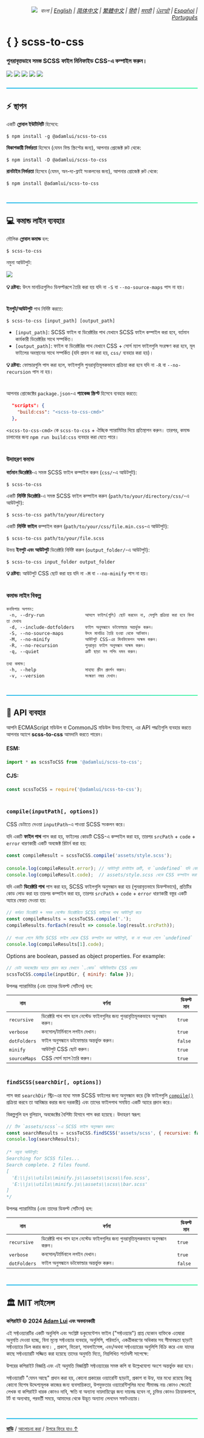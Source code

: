 <div align="right">
    <h6>
        <picture>
            <source type="image/svg+xml" media="(prefers-color-scheme: dark)" srcset="https://raw.githubusercontent.com/adamlui/js-utils/main/docs/images/earth-icon/white/icon32.svg">
            <img height=14 src="https://raw.githubusercontent.com/adamlui/js-utils/main/docs/images/earth-icon/black/icon32.svg">
        </picture>
        &nbsp;বাংলা |
        <a href="../..#readme">English</a> |
        <a href="../zh-cn#readme">简体中文</a> |
        <a href="../zh-tw#readme">繁體中文</a> |
        <a href="../hi#readme">हिंदी</a> |
        <a href="../mr#readme">मराठी</a> |
        <a href="../pa#readme">ਪੰਜਾਬੀ</a> |
        <a href="../es#readme">Español</a> |
        <a href="../pt#readme">Português</a>
    </h6>
</div>

# { } scss-to-css

### পুনরাবৃত্তভাবে সমস্ত SCSS ফাইল মিনিফাইড  CSS-এ কম্পাইল করুন।

<a href="https://www.npmjs.com/package/@adamlui/scss-to-css"><img height=31 src="https://img.shields.io/npm/dt/%40adamlui%2Fscss-to-css?logo=npm&color=af68ff&logoColor=white&labelColor=464646&style=for-the-badge"></a>
<a href="#%EF%B8%8F-mit-%E0%A6%B2%E0%A6%BE%E0%A6%87%E0%A6%B8%E0%A7%87%E0%A6%A8%E0%A7%8D%E0%A6%B8"><img height=31 src="https://img.shields.io/badge/License-MIT-orange.svg?logo=internetarchive&logoColor=white&labelColor=464646&style=for-the-badge"></a>
<a href="https://github.com/adamlui/js-utils/releases/tag/scss-to-css-1.7.1"><img height=31 src="https://img.shields.io/badge/Latest_Build-1.7.1-44cc11.svg?logo=icinga&logoColor=white&labelColor=464646&style=for-the-badge"></a>
<a href="https://www.npmjs.com/package/@adamlui/scss-to-css?activeTab=code"><img height=31 src="https://img.shields.io/npm/unpacked-size/%40adamlui%2Fminify.js?style=for-the-badge&logo=ebox&logoColor=white&labelColor=464646&color=blue"></a>
<a href="https://sonarcloud.io/component_measures?metric=new_vulnerabilities&id=adamlui_js-utils:scss-to-css/scss-to-css.js"><img height=31 src="https://img.shields.io/badge/dynamic/json?url=https%3A%2F%2Fsonarcloud.io%2Fapi%2Fmeasures%2Fcomponent%3Fcomponent%3Dadamlui_js-utils%3Ascss-to-css%2Fscss-to-css.js%26metricKeys%3Dvulnerabilities&query=%24.component.measures.0.value&style=for-the-badge&logo=sonarcloud&logoColor=white&labelColor=464646&label=Vulnerabilities&color=gold"></a>

<img height=6px width="100%" src="https://github.com/adamlui/js-utils/blob/main/docs/images/aqua-separator.png">

## ⚡ স্থাপন

একটি **গ্লোবাল ইউটিলিটি** হিসেবে:

```
$ npm install -g @adamlui/scss-to-css
```

**বিকাশকারী নির্ভরতা** হিসেবে (যেমন বিল্ড স্ক্রিপ্টের জন্য), আপনার প্রোজেক্ট রুট থেকে:

```
$ npm install -D @adamlui/scss-to-css
```

**রানটাইম নির্ভরতা** হিসেবে (যেমন, অন-দ্য-ফ্লাই সংকলনের জন্য), আপনার প্রোজেক্ট রুট থেকে:

```
$ npm install @adamlui/scss-to-css
```

<br>

<img height=6px width="100%" src="https://raw.githubusercontent.com/adamlui/js-utils/main/docs/images/aqua-separator.png">

## 💻 কমান্ড লাইন ব্যবহার

মৌলিক **গ্লোবাল কমান্ড** হল:

```
$ scss-to-css
```

নমুনা আউটপুট:

<img src="https://github.com/adamlui/js-utils/blob/main/scss-to-css/media/images/sample-output.png">

**💡 দ্রষ্টব্য:** উৎস মানচিত্রগুলিও ডিফল্টরূপে তৈরি করা হয় যদি না `-S` বা `--no-source-maps` পাস না হয়।

#

**ইনপুট/আউটপুট** পাথ নির্দিষ্ট করতে:
   
```
$ scss-to-css [input_path] [output_path]
```

- `[input_path]`: SCSS ফাইল বা ডিরেক্টরির পাথ যেখানে SCSS ফাইল কম্পাইল করা হবে, বর্তমান কার্যকারী ডিরেক্টরির সাথে সম্পর্কিত।
- `[output_path]`: ফাইল বা ডিরেক্টরির পাথ যেখানে CSS + সোর্স ম্যাপ ফাইলগুলি সংরক্ষণ করা হবে, মূল ফাইলের অবস্থানের সাথে সম্পর্কিত (যদি প্রদান না করা হয়, `css/` ব্যবহার করা হয়)।

**💡 দ্রষ্টব্য:** ফোল্ডারগুলি পাস করা হলে, ফাইলগুলি পুনরাবৃত্তিমূলকভাবে প্রক্রিয়া করা হবে যদি না `-R` বা `--no-recursion` পাস না হয়।

#

আপনার প্রোজেক্টের `package.json`-এ **প্যাকেজ স্ক্রিপ্ট** হিসেবে ব্যবহার করতে:

```json
  "scripts": {
    "build:css": "<scss-to-css-cmd>"
  },
```

`<scss-to-css-cmd>` কে `scss-to-css` + ঐচ্ছিক প্যারামিটার দিয়ে প্রতিস্থাপন করুন। তারপর, কমান্ড চালানোর জন্য `npm run build:css` ব্যবহার করা যেতে পারে।

#

### উদাহরণ কমান্ড

**বর্তমান ডিরেক্টরি**-এ সমস্ত SCSS ফাইল কম্পাইল করুন (`css/`-এ আউটপুট):

```
$ scss-to-css
```

একটি **নির্দিষ্ট ডিরেক্টরি**-এ সমস্ত SCSS ফাইল কম্পাইল করুন (`path/to/your/directory/css/`-এ আউটপুট):

```
$ scss-to-css path/to/your/directory
```

একটি **নির্দিষ্ট ফাইল** কম্পাইল করুন (`path/to/your/css/file.min.css`-এ আউটপুট):

```
$ scss-to-css path/to/your/file.scss
```

উভয় **ইনপুট এবং আউটপুট** ডিরেক্টরি নির্দিষ্ট করুন (`output_folder/`-এ আউটপুট):

```
$ scss-to-css input_folder output_folder
```

**💡 দ্রষ্টব্য:** আউটপুট CSS ছোট করা হয় যদি না `-M` বা `--no-minify` পাস না হয়।

#

### কমান্ড লাইন বিকল্প

```
কনফিগার অপশন:
 -n, --dry-run               আসলে ফাইল(গুলি) ছোট করবেন না, সেগুলি প্রক্রিয়া করা হবে কিনা তা দেখান৷
 -d, --include-dotfolders    ফাইল অনুসন্ধানে ডটফোল্ডার অন্তর্ভুক্ত করুন।
 -S, --no-source-maps        উৎস মানচিত্র তৈরি হওয়া থেকে আটকান।
 -M, --no-minify             আউটপুট CSS-এর মিনফিকেশন অক্ষম করুন।
 -R, --no-recursion          পুনরাবৃত্ত ফাইল অনুসন্ধান অক্ষম করুন।
 -q, --quiet                 ত্রুটি ছাড়া সব লগিং দমন করুন।

তথ্য কমান্ড:
 -h, --help                  সাহায্য স্ক্রীন প্রদর্শন করুন।
 -v, --version               সংস্করণ নম্বর দেখান।
```

<br>

<img height=6px width="100%" src="https://raw.githubusercontent.com/adamlui/js-utils/main/docs/images/aqua-separator.png">

## 🔌 API ব্যবহার

আপনি ECMAScript মডিউল বা CommonJS মডিউল উভয় হিসাবে, এর API পদ্ধতিগুলি ব্যবহার করতে আপনার অ্যাপে **scss-to-css** আমদানি করতে পারেন।

#### ESM:

```js
import * as scssToCSS from '@adamlui/scss-to-css';
```

#### CJS:

```js
const scssToCSS = require('@adamlui/scss-to-css');
```

#

### `compile(inputPath[, options])`

CSS ডেটাতে দেওয়া `inputPath`-এ পাওয়া SCSS সংকলন করে।

যদি একটি **ফাইল পাথ** পাস করা হয়, ফাইলের কোডটি CSS-এ কম্পাইল করা হয়, তারপর `srcPath` + `code` + `error` ধারণকারী একটি অবজেক্ট রিটার্ন করা হয়:

```js
const compileResult = scssToCSS.compile('assets/style.scss');

console.log(compileResult.error); // আউটপুট রানটাইম ত্রুটি, বা `undefined` যদি কোনো ত্রুটি না থাকে
console.log(compileResult.code);  // assets/style.scss থেকে CSS কম্পাইল করা আউটপুট
```

যদি একটি **ডিরেক্টরি পাথ** পাস করা হয়, SCSS ফাইলগুলি অনুসন্ধান করা হয় (পুনরাবৃত্তভাবে ডিফল্টভাবে), প্রতিটির কোড লোড করা হয় তারপর কম্পাইল করা হয়, তারপর `srcPath` + `code` + `error` ধারণকারী বস্তুর একটি অ্যারে ফেরত দেওয়া হয়:

```js
// কর্মরত ডিরেক্টরি + সমস্ত নেস্টেড ডিরেক্টরিতে SCSS ফাইলের পাথ আউটপুট করে
const compileResults = scssToCSS.compile('.');
compileResults.forEach(result => console.log(result.srcPath));

// পাওয়া গেলে দ্বিতীয় SCSS ফাইল থেকে CSS কম্পাইল করা আউটপুট, বা না পাওয়া গেলে `undefined`
console.log(compileResults[1].code);
```

Options are boolean, passed as object properties. For example:

```js
// ডেটা অবজেক্টের অ্যারে প্রদান করে যেখানে `.কোড` অমিনিফাইড CSS কোড
scssToCSS.compile(inputDir, { minify: false });
```

উপলব্ধ প্যারামিটার (এবং তাদের ডিফল্ট সেটিংস) হল:

নাম          | বর্ণনা                                                                     | ডিফল্ট মান
-------------|--------------------------------------------------------------------------|------------
`recursive`  | ডিরেক্টরি পাথ পাস হলে নেস্টেড ফাইলগুলির জন্য পুনরাবৃত্তিমূলকভাবে অনুসন্ধান করুন। | `true`
`verbose`    | কনসোল/টার্মিনালে লগইন দেখান।                                              | `true`
`dotFolders` | ফাইল অনুসন্ধানে ডটফোল্ডার অন্তর্ভুক্ত করুন।                                    | `false`
`minify`     | আউটপুট CSS ছোট করুন।                                                   | `true`
`sourceMaps` | CSS সোর্স ম্যাপ তৈরি করুন।                                                  | `true`

#

### `findSCSS(searchDir[, options])`

পাস করা `searchDir` স্ট্রিং-এর মধ্যে সমস্ত SCSS ফাইলের জন্য অনুসন্ধান করে (কি ফাইলগুলি [`compile()`](#compileinputpath-options) প্রক্রিয়া করবে তা আবিষ্কার করার জন্য দরকারী) এবং তাদের ফাইলপাথ সমন্বিত একটি অ্যারে প্রদান করে।

বিকল্পগুলি হল বুলিয়ান, অবজেক্টের বৈশিষ্ট্য হিসাবে পাস করা হয়েছে। উদাহরণ স্বরূপ:

```js
// ঠিক `assets/scss`-এ SCSS ফাইল অনুসন্ধান করুন:
const searchResults = scssToCSS.findSCSS('assets/scss', { recursive: false });
console.log(searchResults);

/* নমুনা আউটপুট:
Searching for SCSS files...
Search complete. 2 files found.
[
  'E:\\js\\utils\\minify.js\\assets\\scss\\foo.scss',
  'E:\\js\\utils\\minify.js\\assets\\scss\\bar.scss'
]
*/
```

উপলব্ধ প্যারামিটার (এবং তাদের ডিফল্ট সেটিংস) হল:

নাম          | বর্ণনা                                                                     | ডিফল্ট মান
-------------|--------------------------------------------------------------------------|------------
`recursive`  | ডিরেক্টরি পাথ পাস হলে নেস্টেড ফাইলগুলির জন্য পুনরাবৃত্তিমূলকভাবে অনুসন্ধান করুন। | `true`
`verbose`    | কনসোল/টার্মিনালে লগইন দেখান।                                              | `true`
`dotFolders` | ফাইল অনুসন্ধানে ডটফোল্ডার অন্তর্ভুক্ত করুন।                                    | `false`

<br>

<img height=6px width="100%" src="https://raw.githubusercontent.com/adamlui/js-utils/main/docs/images/aqua-separator.png">

## 🏛️ MIT লাইসেন্স

**কপিরাইট © 2024 [Adam Lui](https://github.com/adamlui) এবং অবদানকারী**

এই সফ্টওয়্যারটির একটি অনুলিপি এবং সংশ্লিষ্ট ডকুমেন্টেশন ফাইল ("সফ্টওয়্যার") প্রাপ্ত যেকোন ব্যক্তিকে এতদ্বারা অনুমতি দেওয়া হচ্ছে, বিনা মূল্যে সফ্টওয়্যার ব্যবহার, অনুলিপি, পরিবর্তন, একত্রীকরণের অধিকার সহ সীমাবদ্ধতা ছাড়াই সফ্টওয়্যারে ডিল করার জন্য। , প্রকাশ, বিতরণ, সাবলাইসেন্স, এবং/অথবা সফ্টওয়্যারের অনুলিপি বিক্রি করে এবং যাদের কাছে সফ্টওয়্যারটি সজ্জিত করা হয়েছে তাদের অনুমতি দিতে, নিম্নলিখিত শর্তাবলী সাপেক্ষে:

উপরের কপিরাইট বিজ্ঞপ্তি এবং এই অনুমতি বিজ্ঞপ্তিটি সফ্টওয়্যারের সমস্ত কপি বা উল্লেখযোগ্য অংশে অন্তর্ভুক্ত করা হবে।

সফ্টওয়্যারটি "যেমন আছে" প্রদান করা হয়, কোনো প্রকারের ওয়্যারেন্টি ছাড়াই, প্রকাশ বা উহ্য, যার মধ্যে রয়েছে কিন্তু কোনো বিশেষ উদ্দেশ্যমূলক কাজের জন্য ব্যবসায়িকতা, উপযুক্ততার ওয়্যারেন্টিগুলির মধ্যে সীমাবদ্ধ নয়৷ কোনও ক্ষেত্রেই লেখক বা কপিরাইট ধারক কোনও দাবি, ক্ষতি বা অন্যান্য দায়দায়িত্বের জন্য দায়বদ্ধ হবেন না, চুক্তির কোনও ক্রিয়াকলাপে, টর্ট বা অন্যথায়, পরবর্তী সময়ে, আমাদের থেকে উদ্ভূত অন্যান্য লেনদেন সফটওয়্যার।

<br>

<img height=6px width="100%" src="https://raw.githubusercontent.com/adamlui/js-utils/main/docs/images/aqua-separator.png">

<a href="https://github.com/adamlui/js-utils">**বাড়ি**</a> /
<a href="https://github.com/adamlui/js-utils/discussions">আলোচনা করা</a> /
<a href="#--scss-to-css">উপরে ফিরে যাও ↑</a>
